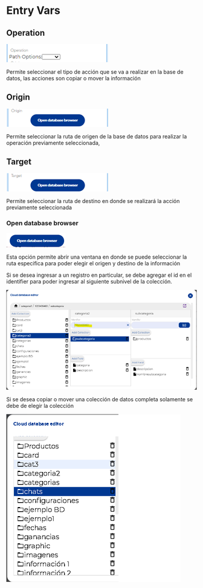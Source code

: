 # Entry Vars

## Operation

![](../../../../.gitbook/assets/image%20%28600%29.png)

Permite seleccionar el tipo de acción que se va a realizar en la base de datos, las acciones son copiar o mover la información

## Origin

![](../../../../.gitbook/assets/image%20%28585%29.png)

Permite seleccionar la ruta de origen de la base de datos para realizar la operación previamente seleccionada,

## Target

![](../../../../.gitbook/assets/image%20%28598%29.png)

Permite seleccionar la ruta de destino en donde se realizará la acción previamente seleccionada



### Open database browser

![](../../../../.gitbook/assets/image%20%28591%29.png)

Esta opción permite abrir una ventana en donde se puede seleccionar la ruta especifica para poder elegir el origen y destino de la información

Si se desea ingresar a un registro en particular, se debe agregar el id en el identifier para poder ingresar al siguiente subnivel de la colección.

![](../../../../.gitbook/assets/image%20%28590%29.png)

Si se desea copiar o mover una colección de datos completa solamente se debe de elegir la colección

![](../../../../.gitbook/assets/image%20%28362%29.png)



